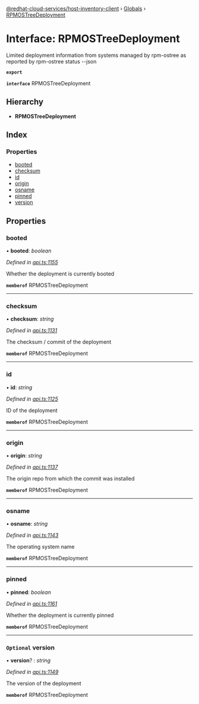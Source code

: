 [@redhat-cloud-services/host-inventory-client](../README.md) › [Globals](../globals.md) › [RPMOSTreeDeployment](rpmostreedeployment.md)

# Interface: RPMOSTreeDeployment

Limited deployment information from systems managed by rpm-ostree as reported by rpm-ostree status --json

**`export`** 

**`interface`** RPMOSTreeDeployment

## Hierarchy

* **RPMOSTreeDeployment**

## Index

### Properties

* [booted](rpmostreedeployment.md#booted)
* [checksum](rpmostreedeployment.md#checksum)
* [id](rpmostreedeployment.md#id)
* [origin](rpmostreedeployment.md#origin)
* [osname](rpmostreedeployment.md#osname)
* [pinned](rpmostreedeployment.md#pinned)
* [version](rpmostreedeployment.md#optional-version)

## Properties

###  booted

• **booted**: *boolean*

*Defined in [api.ts:1155](https://github.com/RedHatInsights/javascript-clients/blob/master/packages/host-inventory/api.ts#L1155)*

Whether the deployment is currently booted

**`memberof`** RPMOSTreeDeployment

___

###  checksum

• **checksum**: *string*

*Defined in [api.ts:1131](https://github.com/RedHatInsights/javascript-clients/blob/master/packages/host-inventory/api.ts#L1131)*

The checksum / commit of the deployment

**`memberof`** RPMOSTreeDeployment

___

###  id

• **id**: *string*

*Defined in [api.ts:1125](https://github.com/RedHatInsights/javascript-clients/blob/master/packages/host-inventory/api.ts#L1125)*

ID of the deployment

**`memberof`** RPMOSTreeDeployment

___

###  origin

• **origin**: *string*

*Defined in [api.ts:1137](https://github.com/RedHatInsights/javascript-clients/blob/master/packages/host-inventory/api.ts#L1137)*

The origin repo from which the commit was installed

**`memberof`** RPMOSTreeDeployment

___

###  osname

• **osname**: *string*

*Defined in [api.ts:1143](https://github.com/RedHatInsights/javascript-clients/blob/master/packages/host-inventory/api.ts#L1143)*

The operating system name

**`memberof`** RPMOSTreeDeployment

___

###  pinned

• **pinned**: *boolean*

*Defined in [api.ts:1161](https://github.com/RedHatInsights/javascript-clients/blob/master/packages/host-inventory/api.ts#L1161)*

Whether the deployment is currently pinned

**`memberof`** RPMOSTreeDeployment

___

### `Optional` version

• **version**? : *string*

*Defined in [api.ts:1149](https://github.com/RedHatInsights/javascript-clients/blob/master/packages/host-inventory/api.ts#L1149)*

The version of the deployment

**`memberof`** RPMOSTreeDeployment
